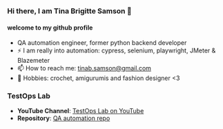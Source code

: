 ### Hi there, I am Tina Brigitte Samson 👋 
#### welcome to my github profile
- QA automation engineer, former python backend developer
- ⚡ I am really into automation: cypress, selenium, playwright, JMeter & Blazemeter
- 📫 How to reach me: tinab.samson@gmail.com
- 💞️ Hobbies: crochet, amigurumis and fashion designer <3

### TestOps Lab
- **YouTube Channel**: [TestOps Lab on YouTube](https://www.youtube.com/@testOpsLab)
- **Repository**: [QA automation repo](https://github.com/tinasamson/QAautomation)

<!--
**tinasamson/tinasamson** is a ✨ _special_ ✨ repository because its `README.md` (this file) appears on your GitHub profile.

Here are some ideas to get you started:

- 🔭 I’m currently working on ...
- 🌱 I’m currently learning ...
- 👯 I’m looking to collaborate on ...
- 🤔 I’m looking for help with ...
- 💬 Ask me about ...
- 📫 How to reach me: ...
- 😄 Pronouns: ...
- ⚡ Fun fact: ...
-->

